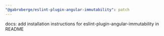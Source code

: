 ```yaml
---
"@gabroberge/eslint-plugin-angular-immutability": patch
---
```


docs: add installation instructions for eslint-plugin-angular-immutability in README
